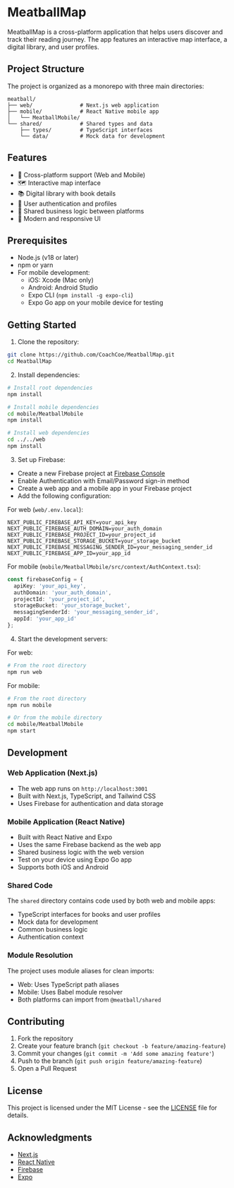 # MeatballMap

MeatballMap is a cross-platform application that helps users discover and track their reading journey. The app features an interactive map interface, a digital library, and user profiles.

## Project Structure

The project is organized as a monorepo with three main directories:

```
meatball/
├── web/               # Next.js web application
├── mobile/            # React Native mobile app
│   └── MeatballMobile/
└── shared/            # Shared types and data
    ├── types/         # TypeScript interfaces
    └── data/          # Mock data for development
```

## Features

- 📱 Cross-platform support (Web and Mobile)
- 🗺️ Interactive map interface
- 📚 Digital library with book details
- 👤 User authentication and profiles
- 💾 Shared business logic between platforms
- 🎨 Modern and responsive UI

## Prerequisites

- Node.js (v18 or later)
- npm or yarn
- For mobile development:
  - iOS: Xcode (Mac only)
  - Android: Android Studio
  - Expo CLI (`npm install -g expo-cli`)
  - Expo Go app on your mobile device for testing

## Getting Started

1. Clone the repository:
```bash
git clone https://github.com/CoachCoe/MeatballMap.git
cd MeatballMap
```

2. Install dependencies:
```bash
# Install root dependencies
npm install

# Install mobile dependencies
cd mobile/MeatballMobile
npm install

# Install web dependencies
cd ../../web
npm install
```

3. Set up Firebase:
- Create a new Firebase project at [Firebase Console](https://console.firebase.google.com)
- Enable Authentication with Email/Password sign-in method
- Create a web app and a mobile app in your Firebase project
- Add the following configuration:

For web (`web/.env.local`):
```
NEXT_PUBLIC_FIREBASE_API_KEY=your_api_key
NEXT_PUBLIC_FIREBASE_AUTH_DOMAIN=your_auth_domain
NEXT_PUBLIC_FIREBASE_PROJECT_ID=your_project_id
NEXT_PUBLIC_FIREBASE_STORAGE_BUCKET=your_storage_bucket
NEXT_PUBLIC_FIREBASE_MESSAGING_SENDER_ID=your_messaging_sender_id
NEXT_PUBLIC_FIREBASE_APP_ID=your_app_id
```

For mobile (`mobile/MeatballMobile/src/context/AuthContext.tsx`):
```typescript
const firebaseConfig = {
  apiKey: 'your_api_key',
  authDomain: 'your_auth_domain',
  projectId: 'your_project_id',
  storageBucket: 'your_storage_bucket',
  messagingSenderId: 'your_messaging_sender_id',
  appId: 'your_app_id'
};
```

4. Start the development servers:

For web:
```bash
# From the root directory
npm run web
```

For mobile:
```bash
# From the root directory
npm run mobile

# Or from the mobile directory
cd mobile/MeatballMobile
npm start
```

## Development

### Web Application (Next.js)
- The web app runs on `http://localhost:3001`
- Built with Next.js, TypeScript, and Tailwind CSS
- Uses Firebase for authentication and data storage

### Mobile Application (React Native)
- Built with React Native and Expo
- Uses the same Firebase backend as the web app
- Shared business logic with the web version
- Test on your device using Expo Go app
- Supports both iOS and Android

### Shared Code
The `shared` directory contains code used by both web and mobile apps:
- TypeScript interfaces for books and user profiles
- Mock data for development
- Common business logic
- Authentication context

### Module Resolution
The project uses module aliases for clean imports:
- Web: Uses TypeScript path aliases
- Mobile: Uses Babel module resolver
- Both platforms can import from `@meatball/shared`

## Contributing

1. Fork the repository
2. Create your feature branch (`git checkout -b feature/amazing-feature`)
3. Commit your changes (`git commit -m 'Add some amazing feature'`)
4. Push to the branch (`git push origin feature/amazing-feature`)
5. Open a Pull Request

## License

This project is licensed under the MIT License - see the [LICENSE](LICENSE) file for details.

## Acknowledgments

- [Next.js](https://nextjs.org/)
- [React Native](https://reactnative.dev/)
- [Firebase](https://firebase.google.com/)
- [Expo](https://expo.dev/) 